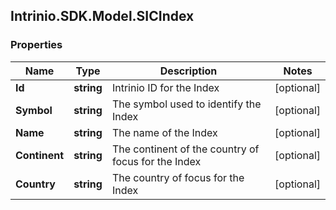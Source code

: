 ## Intrinio.SDK.Model.SICIndex
### Properties

Name | Type | Description | Notes
------------ | ------------- | ------------- | -------------
**Id** | **string** | Intrinio ID for the Index | [optional] 
**Symbol** | **string** | The symbol used to identify the Index | [optional] 
**Name** | **string** | The name of the Index | [optional] 
**Continent** | **string** | The continent of the country of focus for the Index | [optional] 
**Country** | **string** | The country of focus for the Index | [optional] 

